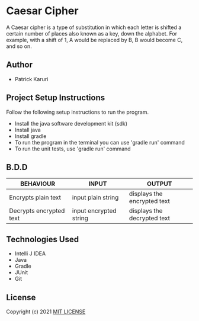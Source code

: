 # Caesar Cipher
A Caesar cipher is a type of substitution in which each letter is shifted a certain number of places also known as a key, down the alphabet.  For example, with a shift of 1, A would be replaced by B, B would become C, and so on.

## Author
* Patrick Karuri

## Project Setup Instructions
Follow the following setup instructions to run the program.
* Install the java software development kit (sdk)
* Install java
* Install gradle
* To run the program in the terminal you can use 'gradle run' command
* To run the unit tests, use 'gradle run' command

## B.D.D

| BEHAVIOUR               | INPUT                  | OUTPUT                      |
|-------------------------|------------------------|-----------------------------|
| Encrypts plain text     | input plain string     | displays the encrypted text |
| Decrypts encrypted text | input encrypted string | displays the decrypted text |

## Technologies Used
* Intelli J IDEA
* Java
* Gradle
* JUnit
* Git

## License
Copyright (c) 2021 [MIT LICENSE](./LICENSE)